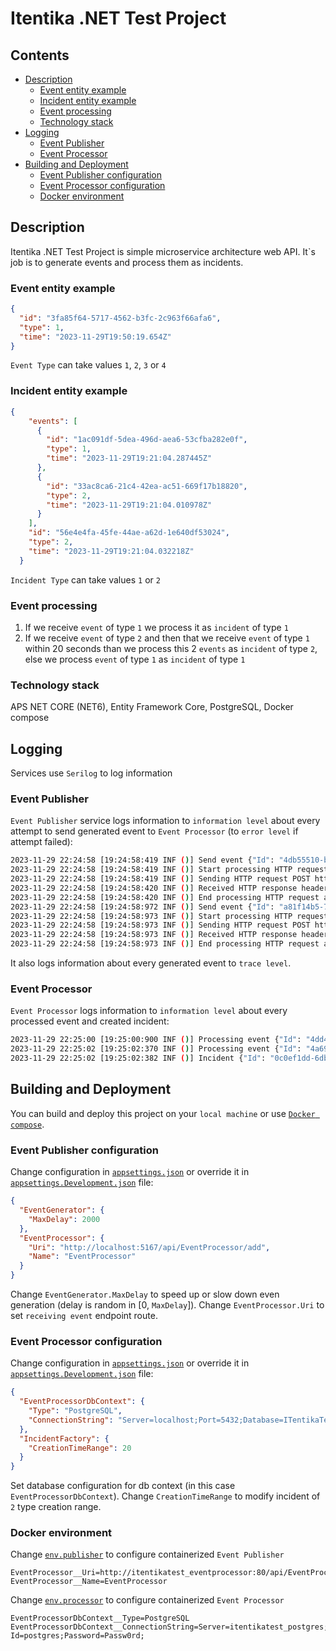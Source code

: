 # Itentika .NET Test Project
## Contents
+ [Description](#description)
  + [Event entity example](#event-entity-example)
  + [Incident entity example](#incident-entity-example)
  + [Event processing](#event-processing)
  + [Technology stack](#technology-stack)
+ [Logging](#logging)
  + [Event Publisher](#event-publisher)
  + [Event Processor](#event-processor)
+ [Building and Deployment](#building-and-deployment)
  + [Event Publisher configuration](#event-publisher-configuration)
  + [Event Processor configuration](#event-processor-configuration)
  + [Docker environment](#docker-environment)
## Description
Itentika .NET Test Project is simple microservice architecture web API. It\`s job is to generate events and process them as incidents.
### Event entity example
``` json
{
  "id": "3fa85f64-5717-4562-b3fc-2c963f66afa6",
  "type": 1,
  "time": "2023-11-29T19:50:19.654Z"
}
```
`Event Type` can take values `1`, `2`, `3` or `4`
### Incident entity example
```json
{
    "events": [
      {
        "id": "1ac091df-5dea-496d-aea6-53cfba282e0f",
        "type": 1,
        "time": "2023-11-29T19:21:04.287445Z"
      },
      {
        "id": "33ac8ca6-21c4-42ea-ac51-669f17b18820",
        "type": 2,
        "time": "2023-11-29T19:21:04.010978Z"
      }
    ],
    "id": "56e4e4fa-45fe-44ae-a62d-1e640df53024",
    "type": 2,
    "time": "2023-11-29T19:21:04.032218Z"
  }
```
`Incident Type` can take values `1` or `2`
### Event processing
1. If we receive `event` of type `1` we process it as `incident` of type `1`
2. If we receive `event` of type `2` and then that we receive `event` of type `1`  within 20 seconds than we process this 2 `events` as `incident` of type `2`, else we process `event` of type `1` as `incident` of type `1`

### Technology stack
APS NET CORE (NET6), Entity Framework Core, PostgreSQL, Docker compose
## Logging
Services use `Serilog` to log information
### Event Publisher
`Event Publisher` service logs information to `information level` about every attempt to send generated event to `Event Processor` (to `error level` if attempt failed):
```bash
2023-11-29 22:24:58 [19:24:58:419 INF ()] Send event {"Id": "4db55510-b2cd-47c5-9a8b-6729836b1126", "Type": "Type4", "Time": "2023-11-29T19:24:58.4195619Z", "$type": "Event"} to http://itentikatest_eventprocessor:80/api/EventProcessor/add
2023-11-29 22:24:58 [19:24:58:419 INF ()] Start processing HTTP request POST http://itentikatest_eventprocessor/api/EventProcessor/add
2023-11-29 22:24:58 [19:24:58:419 INF ()] Sending HTTP request POST http://itentikatest_eventprocessor/api/EventProcessor/add
2023-11-29 22:24:58 [19:24:58:420 INF ()] Received HTTP response headers after 0.785ms - 200
2023-11-29 22:24:58 [19:24:58:420 INF ()] End processing HTTP request after 0.9038ms - 200
2023-11-29 22:24:58 [19:24:58:972 INF ()] Send event {"Id": "a81f14b5-7566-43bf-8cc5-9b77d4b80e7d", "Type": "Type4", "Time": "2023-11-29T19:24:58.9729436Z", "$type": "Event"} to http://itentikatest_eventprocessor:80/api/EventProcessor/add
2023-11-29 22:24:58 [19:24:58:973 INF ()] Start processing HTTP request POST http://itentikatest_eventprocessor/api/EventProcessor/add
2023-11-29 22:24:58 [19:24:58:973 INF ()] Sending HTTP request POST http://itentikatest_eventprocessor/api/EventProcessor/add
2023-11-29 22:24:58 [19:24:58:973 INF ()] Received HTTP response headers after 0.6408ms - 200
2023-11-29 22:24:58 [19:24:58:973 INF ()] End processing HTTP request after 0.729ms - 200
```
It also logs information about every generated event to `trace level`.
### Event Processor
`Event Processor` logs information to `information level` about every processed event and created incident:
```bash
2023-11-29 22:25:00 [19:25:00:900 INF ()] Processing event {"Id": "4dd49926-a8a0-4327-b853-bbff43c72e56", "Type": "Type2", "Time": "2023-11-29T19:25:00.8834209Z", "$type": "Event"}
2023-11-29 22:25:02 [19:25:02:370 INF ()] Processing event {"Id": "4a69b9e9-64d7-4d73-bc80-d09194ce5727", "Type": "Type1", "Time": "2023-11-29T19:25:02.3601562Z", "$type": "Event"}
2023-11-29 22:25:02 [19:25:02:382 INF ()] Incident {"Id": "0c0ef1dd-6db9-4096-a33d-43e0dfe9d466", "Type": "Type2", "Time": "2023-11-29T19:25:00.9003476Z", "Events": [{"Id": "4dd49926-a8a0-4327-b853-bbff43c72e56", "Type": "Type2", "Time": "2023-11-29T19:25:00.8834209Z", "$type": "Event"}, {"Id": "4a69b9e9-64d7-4d73-bc80-d09194ce5727", "Type": "Type1", "Time": "2023-11-29T19:25:02.3601562Z", "$type": "Event"}], "$type": "Incident"} created
```

## Building and Deployment
You can build and deploy this project on your `local machine` or use [`Docker compose`](docker-compose.yml).
### Event Publisher configuration
Change configuration in [`appsettings.json`](Systems/ITentikaTest.EventPublisher/appsettings.json) or override it in [`appsettings.Development.json`](Systems/ITentikaTest.EventPublisher/appsettings.Development.json) file:
```json
{
  "EventGenerator": {
    "MaxDelay": 2000
  },
  "EventProcessor": {
    "Uri": "http://localhost:5167/api/EventProcessor/add",
    "Name": "EventProcessor"
  }
}
```
Change `EventGenerator.MaxDelay` to speed up or slow down even generation (delay is random in [0, `MaxDelay`]).
Change `EventProcessor.Uri` to set `receiving event` endpoint route.

### Event Processor configuration
Change configuration in [`appsettings.json`](Systems/ITentikaTest.EventProcessor/appsettings.json) or override it in [`appsettings.Development.json`](Systems/ITentikaTest.EventProcessor/appsettings.Development.json) file:
```json
{
  "EventProcessorDbContext": {
    "Type": "PostgreSQL",
    "ConnectionString": "Server=localhost;Port=5432;Database=ITentikaTest;User Id=postgres;Password=Passw0rd;"
  },
  "IncidentFactory": {
    "CreationTimeRange": 20
  }
}
```
Set database configuration for db context (in this case `EventProcessorDbContext`). Change `CreationTimeRange` to modify
incident of `2` type creation range.
### Docker environment
Change [`env.publisher`](env.publisher) to configure containerized `Event Publisher`
```
EventProcessor__Uri=http://itentikatest_eventprocessor:80/api/EventProcessor/add
EventProcessor__Name=EventProcessor
```
Change [`env.processor`](env.processor) to configure containerized `Event Processor`
```
EventProcessorDbContext__Type=PostgreSQL
EventProcessorDbContext__ConnectionString=Server=itentikatest_postgres;Port=5432;Database=ITentikaTest;User Id=postgres;Password=Passw0rd;
```